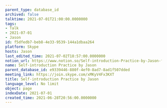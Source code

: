 ```yaml
---
parent_type: database_id
archived: false
talktime: 2021-07-01T21:00:00.0000000
tags:
- Talk
- 2021-07-01
- Jason
id: f5dfedb7-beb8-4e33-9539-144a1dbaa264
platform: Skype
hosts: Jason
last_edited_time: 2021-07-02T18:57:00.0000000
notion_url: https://www.notion.so/Self-introduction-Practice-by-Jason-f5dfedb7beb84e339539144a1dbaa264
name: Self-introduction Practice by Jason
parent_database_id: e9339446-880f-4ef0-8ad7-8ad1f507dded
meeting_link: https://join.skype.com/xMKyV4Fx3KXT
title: Self-introduction Practice by Jason
language_level: No limit
object: page
indexDate: 2021-07-01
created_time: 2021-06-28T20:56:00.0000000
---
```







